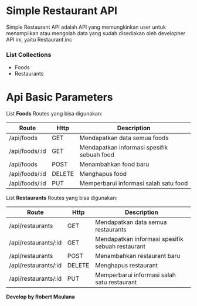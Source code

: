 # Simple Restaurant API

Simple Restaurant API adalah API yang memungkinkan user untuk menampilkan atau mengolah data yang sudah disediakan oleh developher API ini, yaitu Restaurant.inc

### List Collections
 - Foods
 - Restaurants

# Api Basic Parameters

List **Foods** Routes yang bisa digunakan:

| Route | Http | Description |
| ------ | ------ | ------ |
| /api/foods | GET | Mendapatkan data semua foods
| /api/foods/:id | GET | Mendapatkan informasi spesifik sebuah food
| /api/foods | POST | Menambahkan food baru
| /api/foods/:id | DELETE | Menghapus food
| /api/foods/:id | PUT | Memperbarui informasi salah satu food

List **Restaurants** Routes yang bisa digunakan:

| Route | Http | Description |
| ------ | ------ | ------ |
| /api/restaurants | GET | Mendapatkan data semua restaurants
| /api/restaurants/:id | GET | Mendapatkan informasi spesifik sebuah restaurant
| /api/restaurants | POST | Menambahkan restaurant baru
| /api/restaurants/:id | DELETE | Menghapus restaurant
| /api/restaurants/:id | PUT | Memperbarui informasi salah satu restaurant

**Develop by Robert Maulana**
